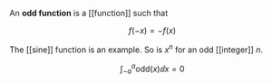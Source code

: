 An **odd function** is a [[function]] such that

$$
f(-x) = -f(x)
$$

The [[sine]] function is an example. So is $x^n$ for an odd [[integer]] $n$.

$$
\int_{-a}^a \mathsf{odd}(x) \dd{x} = 0
$$